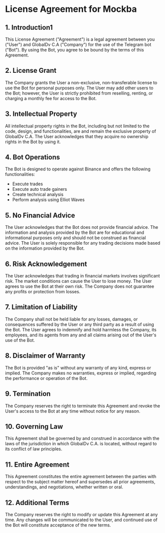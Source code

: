 # License Agreement for Mockba

## 1. Introduction1

This License Agreement ("Agreement") is a legal agreement between you ("User") and GlobalDv C.A ("Company") for the use of the Telegram bot ("Bot"). By using the Bot, you agree to be bound by the terms of this Agreement.

## 2. License Grant

The Company grants the User a non-exclusive, non-transferable license to use the Bot for personal purposes only. The User may add other users to the Bot; however, the User is strictly prohibited from reselling, renting, or charging a monthly fee for access to the Bot.

## 3. Intellectual Property

All intellectual property rights in the Bot, including but not limited to the code, design, and functionalities, are and remain the exclusive property of GlobalDv C.A. The User acknowledges that they acquire no ownership rights in the Bot by using it.

## 4. Bot Operations

The Bot is designed to operate against Binance and offers the following functionalities:
- Execute trades
- Execute auto trade gainers
- Create technical analysis
- Perform analysis using Elliot Waves

## 5. No Financial Advice

The User acknowledges that the Bot does not provide financial advice. The information and analysis provided by the Bot are for educational and informational purposes only and should not be construed as financial advice. The User is solely responsible for any trading decisions made based on the information provided by the Bot.

## 6. Risk Acknowledgement

The User acknowledges that trading in financial markets involves significant risk. The market conditions can cause the User to lose money. The User agrees to use the Bot at their own risk. The Company does not guarantee any profits or protection from losses.

## 7. Limitation of Liability

The Company shall not be held liable for any losses, damages, or consequences suffered by the User or any third party as a result of using the Bot. The User agrees to indemnify and hold harmless the Company, its employees, and its agents from any and all claims arising out of the User's use of the Bot.

## 8. Disclaimer of Warranty

The Bot is provided "as is" without any warranty of any kind, express or implied. The Company makes no warranties, express or implied, regarding the performance or operation of the Bot.

## 9. Termination

The Company reserves the right to terminate this Agreement and revoke the User's access to the Bot at any time without notice for any reason.

## 10. Governing Law

This Agreement shall be governed by and construed in accordance with the laws of the jurisdiction in which GlobalDv C.A. is located, without regard to its conflict of law principles.

## 11. Entire Agreement

This Agreement constitutes the entire agreement between the parties with respect to the subject matter hereof and supersedes all prior agreements, understandings, and negotiations, whether written or oral.

## 12. Additional Terms

The Company reserves the right to modify or update this Agreement at any time. Any changes will be communicated to the User, and continued use of the Bot will constitute acceptance of the new terms.
